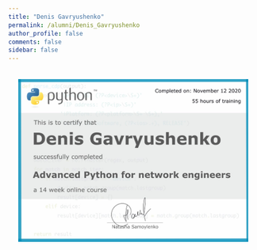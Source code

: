 ```yaml
---
title: "Denis Gavryushenko"
permalink: /alumni/Denis_Gavryushenko
author_profile: false
comments: false
sidebar: false
---
```


<div style="padding: 20px;">
  <img src="https://raw.githubusercontent.com/advpyneng/advpyneng.github.io/master/alumni/Denis_Gavryushenko.png" alt="Advanced Python for network engineers">
</div>

